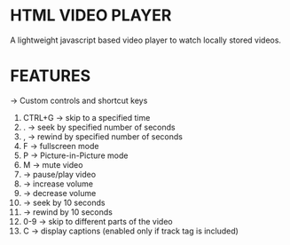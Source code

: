 # HTML VIDEO PLAYER

A lightweight javascript based video player to watch locally stored videos.

# FEATURES

-> Custom controls and shortcut keys
01)  CTRL+G -> skip to a specified time
02)  . -> seek by specified number of seconds
03)  , -> rewind by specified number of seconds
04)  F -> fullscreen mode
05)  P -> Picture-in-Picture mode
06)  M -> mute video
07)  <space> -> pause/play video
08)  <up arrow> -> increase volume
09)  <down arrow> -> decrease volume
10)  <right arrow> -> seek by 10 seconds
11)  <left arrow> -> rewind by 10 seconds
12)  0-9 -> skip to different parts of the video
13)  C -> display captions (enabled only if track tag is included)
